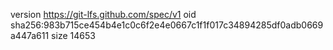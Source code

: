 version https://git-lfs.github.com/spec/v1
oid sha256:983b715ce454b4e1c0c6f2e4e0667c1f1f017c34894285df0adb0669a447a611
size 14653
